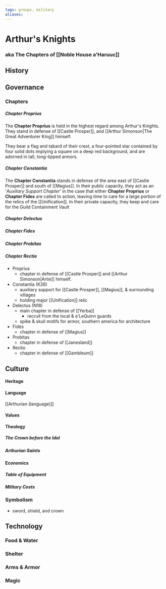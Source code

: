 ```yaml
---
tags: groups, military
aliases:
---
```


# Arthur's Knights
### aka The Chapters of [[Noble House a'Haruuc]]
## History
## Governance
### Chapters
##### Chapter Proprius
The **Chapter Proprius** is held in the highest regard among Arthur's Knights. They stand in defense of [[Castle Prosper]], and [[Arthur Simonson|The Great Adventurer King]] himself.

They bear a flag and tabard of their crest, a four-pointed star contained by four solid dots implying a square on a deep red background, and are adorned in tall, long-tipped armors.

##### Chapter Constantia
The **Chapter Constantia** stands in defense of the area east of [[Castle Prosper]] and south of [[Magius]]. In their public capacity, they act as an '*Auxiliary Support Chapter*' in the case that either **Chapter Proprius** or **Chapter Fides** are called to action, leaving time to care for a large portion of the relics of the [[Unification]]. In their private capacity, they keep and care for the Guild Containment Vault 

##### Chapter Delectus
##### Chapter Fides
##### Chapter Probitas
##### Chapter Rectio
- Proprius
	- chapter in defense of [[Castle Prosper]] and [[Arthur Simonson|Artie]] himself.
- Constantia (K26)
	- auxiliary support for [[Castle Prosper]], [[Magius]], & surrounding villages
	- holding major [[Unification]] relic
- Delectus (N18)
	- main chapter in defense of [[Yerba]]
		- recruit from the local & a'LeQuinn guards
	- spike & skull motifs for armor, southern america for architecture
- Fides
	- chapter in defense of [[Magius]]
- Probitas
	- chapter in defense of [[Janesland]]
- Rectio
	- chapter in defense of [[Gambleum]]


## Culture
#### Heritage
#### Language
[[Arthurian (language)]]
#### Values
#### Theology
##### The Crown before the Idol
##### Arthurian Saints
#### Economics
##### Table of Equipment
##### Military Costs
### Symbolism
- sword, shield, and crown
## Technology
### Food & Water
### Shelter
### Arms & Armor
### Magic